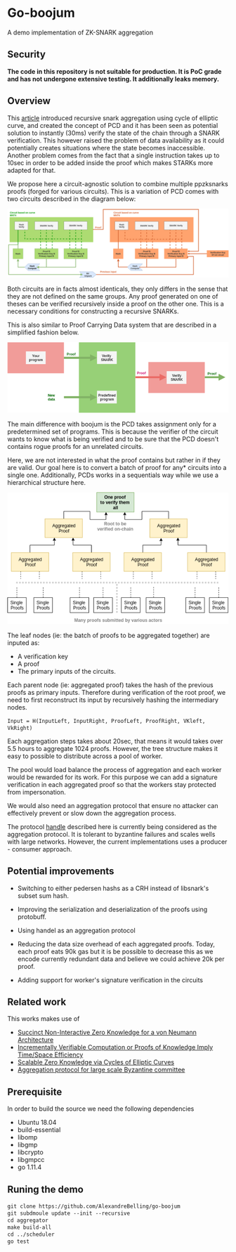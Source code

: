 # Go-boojum

A demo implementation of ZK-SNARK aggregation

## Security

**The code in this repository is not suitable for production. It is PoC grade and has not undergone extensive testing. It additionally leaks memory.**

## Overview

This [article](https://eprint.iacr.org/2014/595.pdf) introduced recursive snark aggregation using cycle of elliptic curve, and created the concept of PCD and it has been seen as potential solution to instantly (30ms) verify the state of the chain through a SNARK verification. This however raised the problem of data availability as it could potentially creates situations where the state becomes inaccessible. Another problem comes from the fact that a single instruction takes up to 10sec in order to be added inside the proof which makes STARKs more adapted for that.

We propose here a circuit-agnostic solution to combine multiple ppzksnarks proofs (forged for various circuits). This is a variation of PCD comes with two circuits described in the diagram below:

![Aggregation Circuits](./docs/aggregation_circuits.png)

Both circuits are in facts almost identicals, they only differs in the sense that they are not defined on the same groups. Any proof generated on one of theses can be verified recursively inside a proof on the other one. This is a necessary conditions for constructing a recursive SNARKs.

This is also similar to Proof Carrying Data system that are described in a simplified fashion below.

![PCD circuit](./docs/PCD_circuit.png)

The main difference with boojum is the PCD takes assignment only for a predetermined set of programs. This is because the verifier of the circuit wants to know what is being verified and to be sure that the PCD doesn't contains rogue proofs for an unrelated circuits.

Here, we are not interested in what the proof contains but rather in if they are valid. Our goal here is to convert a batch of proof for any* circuits into a single one. Additionally, PCDs works in a sequentials way while we use a hierarchical structure here.

![PCD circuit](./docs/tree_of_proof.png)

The leaf nodes (ie: the batch of proofs to be aggregated together) are inputed as:

* A verification key
* A proof
* The primary inputs of the circuits.

Each parent node (ie: aggregated proof) takes the hash of the previous proofs as primary inputs. Therefore during verification of the root proof, we need to first reconstruct its input by recursively hashing the intermediary nodes.

    Input = H(InputLeft, InputRight, ProofLeft, ProofRight, VKleft, VkRight)

Each aggregation steps takes about 20sec, that means it would takes over 5.5 hours to aggregate 1024 proofs. However, the tree structure makes it easy to possible to distribute across a pool of worker.

The pool would load balance the process of aggregation and each worker would be rewarded for its work. For this purpose we can add a signature verification in each aggregated proof so that the workers stay protected from impersonation.

We would also need an aggregation protocol that ensure no attacker can effectively prevent or slow down the aggregation process.

The protocol [handle](https://docs.google.com/presentation/d/1fL0mBF5At4ojW0HhbvBQ2yJHA3_q8q8kiioC6WvY9g4/edit#slide=id.p) described here is currently being considered as the aggregation protocol. It is tolerant to byzantine failures and scales wells with large networks. However, the current implementations uses a producer - consumer approach.

## Potential improvements

* Switching to either pedersen hashs as a CRH instead of libsnark's subset sum hash.

* Improving the serialization and deserialization of the proofs using protobuff.

* Using handel as an aggregation protocol

* Reducing the data size overhead of each aggregated proofs. Today, each proof eats 90k gas but it is be possible to decrease this as we encode currently redundant data and believe we could achieve 20k per proof.

* Adding support for worker's signature verification in the circuits

## Related work

This works makes use of

* [Succinct Non-Interactive Zero Knowledge for a von Neumann Architecture](https://eprint.iacr.org/2013/879.pdf)
* [Incrementally Verifiable Computation or Proofs of Knowledge Imply Time/Space Efficiency](https://link.springer.com/content/pdf/10.1007%2F978-3-540-78524-8_1.pdf)
* [Scalable Zero Knowledge via Cycles of Elliptic Curves](https://eprint.iacr.org/2014/595.pdf)
* [Aggregation protocol for large scale Byzantine committee](https://docs.google.com/presentation/d/1fL0mBF5At4ojW0HhbvBQ2yJHA3_q8q8kiioC6WvY9g4/edit#slide=id.p)

## Prerequisite

In order to build the source we need the following dependencies

* Ubuntu 18.04
* build-essential
* libomp
* libgmp
* libcrypto
* libgmpcc
* go 1.11.4

## Runing the demo

    git clone https://github.com/AlexandreBelling/go-boojum
    git subdmoule update --init --recursive
    cd aggregator
    make build-all
    cd ../scheduler
    go test